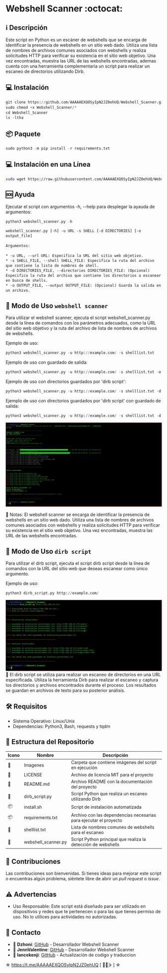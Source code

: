 ﻿# Webshell Scanner :octocat:

## :information_source: Descripción
Este script en Python es un escáner de webshells que se encarga de identificar 
la presencia de webshells en un sitio web dado. Utiliza una lista de nombres 
de archivos comunes asociados con webshells y realiza solicitudes HTTP para 
verificar su existencia en el sitio web objetivo. Una vez encontradas, 
muestra las URL de las webshells encontradas, ademas cuenta con una herramienta 
complementaria un script para realizar un escaneo de directorios utilizando Dirb.

## :computer: Instalación
```python
git clone https://github.com/AAAAAEXQOSyIpN2JZ0ehUQ/Webshell_Scanner.git
sudo chmod +x Webshell_Scanner/*
cd Webshell_Scanner
ls -ltha
```

## :package: Paquete
```python
sudo python3 -m pip install -r requirements.txt
```

## :computer: Instalación en una Línea
```bash
sudo wget https://raw.githubusercontent.com/AAAAAEXQOSyIpN2JZ0ehUQ/Webshell_Scanner/main/install.sh -O - | sudo bash
```

## :sos: Ayuda 

Ejecutar el script con argumentos -h, --help para desplegar la ayauda de argumentos:

```python
python3 webshell_scanner.py -h
```
```
webshell_scanner.py [-h] -u URL -s SHELL [-d DIRECTORIES] [-o output_file]

Argumentos:

* -u URL, --url URL: Especifica la URL del sitio web objetivo.
* -s SHELL_FILE, --shell SHELL_FILE: Especifica la ruta del archivo que contiene la lista de nombres de shell.
* -d DIRECTORIES_FILE, --directories DIRECTORIES_FILE: (Opcional) Especifica la ruta del archivo que contiene los directorios a escanear en busca de shells.
* -o OUTPUT_FILE, --output OUTPUT_FILE: (Opcional) Guarda la salida en un archivo.
```

## :rocket: Modo de Uso `webshell scanner`

Para utilizar el webshell scanner, ejecuta el script webshell_scanner.py desde la línea de comandos con los parámetros adecuados, como la URL del sitio web objetivo y la ruta del archivo de lista de nombres de archivos de webshells.

Ejemplo de uso:

```python
python3 webshell_scanner.py -u http://example.com/ -s shelllist.txt
```

Ejemplo de uso con guardado de salida:

```python
python3 webshell_scanner.py -u http://example.com/ -s shelllist.txt -o found_shells.txt
```

Ejemplo de uso con directorios guardados por 'dirb script':
```python
python3 webshell_scanner.py -u http://example.com/ -s shelllist.txt -d directorios_encontrados.txt
```

Ejemplo de uso con directorios guardados por 'dirb script' con guardado de salida:

```python
python3 webshell_scanner.py -u http://example.com/ -s shelllist.txt -d directorios_encontrados.txt -o found_shells.txt
```
![logo](https://github.com/AAAAAEXQOSyIpN2JZ0ehUQ/Webshell_Scanner/blob/main/Imagenes/webshell_scanner.jpg)

:memo: Notas: El webshell scanner se encarga de identificar la presencia de webshells en un sitio web dado. Utiliza una lista de nombres de archivos comunes asociados con webshells y realiza solicitudes HTTP para verificar su existencia en el sitio web objetivo. Una vez encontradas, muestra las URL de las webshells encontradas.

## :rocket: Modo de Uso `dirb script`

Para utilizar el dirb script, ejecuta el script dirb script desde la línea de comandos con la URL del sitio web que deseas escanear como único argumento.

Ejemplo de uso:

```python
python3 dirb_script.py http://example.com/
```
![logo](https://github.com/AAAAAEXQOSyIpN2JZ0ehUQ/Webshell_Scanner/blob/main/Imagenes/dirb_script.jpg)
:memo: El dirb script se utiliza para realizar un escaneo de directorios en una URL especificada. Utiliza la herramienta Dirb para realizar el escaneo y captura los directorios y archivos encontrados durante el proceso. Los resultados se guardan en archivos de texto para su posterior análisis.

## :hammer_and_wrench: Requisitos 

- Sistema Operativo: Linux/Unix
- Dependencias: Python3, Bash, requests y tqdm

## :open_file_folder: Estructura del Repositorio

| Icono            | Nombre              | Descripción                                      |
|------------------|---------------------|--------------------------------------------------|
| :file_folder:    | Imagenes            | Carpeta que contiene imágenes del script en ejecución |
| :page_facing_up: | LICENSE             | Archivo de licencia MIT para el proyecto         |
| :book:           | README.md           | Archivo README con la documentación del proyecto |
| :page_facing_up: | dirb_script.py      | Script Python que realiza un escaneo utilizando Dirb |
| :package:        | install.sh          | Script de instalación automatizada               |
| :package:        | requirements.txt    | Archivo con las dependencias necesarias para ejecutar el proyecto |
| :book:           | shelllist.txt       | Lista de nombres comunes de webshells para el escaneo |
| :page_facing_up: | webshell_scanner.py | Script Python principal que realiza la detección de webshells |

## :star2: Contribuciones

Las contribuciones son bienvenidas. Si tienes ideas para mejorar este script o encuentras algún problema, siéntete libre de abrir un *pull request* o *issue*.

## :warning: Advertencias

- Uso Responsable: Este script está diseñado para ser utilizado en dispositivos y redes que te pertenecen o para las que tienes permiso de uso. No lo utilices para actividades no autorizadas.

## :email: Contacto 
* :busts_in_silhouette: **Dzhoni**: [GitHub](https://github.com/AAAAAEXQOSyIpN2JZ0ehUQ/Webshell_Scanner) - Desarrollador Webshell Scanner 
* :busts_in_silhouette: **JennValentine**: [GitHub](https://github.com/JennValentine) - Desarrollador Webshell Scanner 
* :busts_in_silhouette: **lancekenji**: [GitHub](https://github.com/lancekenji/Webshell_Scanner) - Actualización de codigo y traduccion 

☆ https://t.me/AAAAAEXQOSyIpN2JZ0ehUQ [  ⃘⃤꙰✰ ] ☆
